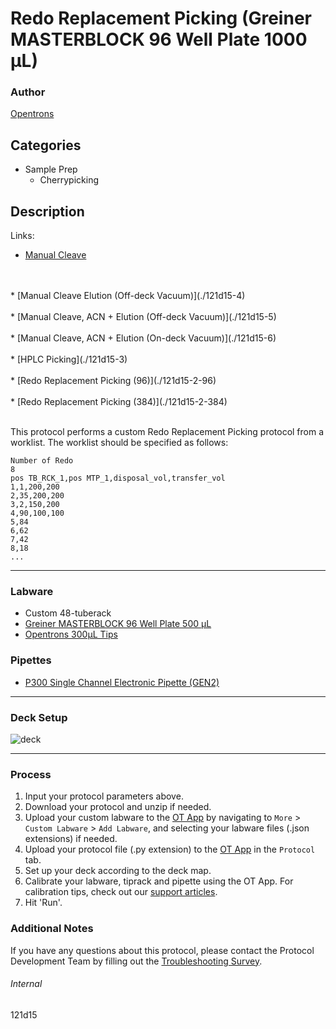 # Redo Replacement Picking (Greiner MASTERBLOCK 96 Well Plate 1000 µL)

### Author
[Opentrons](https://opentrons.com/)

## Categories
* Sample Prep
	* Cherrypicking

## Description

Links:
* [Manual Cleave](./121d15)
<br />
<br />
* [Manual Cleave Elution (Off-deck Vacuum)](./121d15-4)
<br />
<br />
* [Manual Cleave, ACN + Elution (Off-deck Vacuum)](./121d15-5)
<br />
<br />
* [Manual Cleave, ACN + Elution (On-deck Vacuum)](./121d15-6)
<br />
<br />
* [HPLC Picking](./121d15-3)
<br />
<br />
* [Redo Replacement Picking (96)](./121d15-2-96)
<br />
<br />
* [Redo Replacement Picking (384)](./121d15-2-384)
<br />
<br />

This protocol performs a custom Redo Replacement Picking protocol from a worklist. The worklist should be specified as follows:

```
Number of Redo
8
pos TB_RCK_1,pos MTP_1,disposal_vol,transfer_vol
1,1,200,200
2,35,200,200
3,2,150,200
4,90,100,100
5,84
6,62
7,42
8,18
...
```

---

### Labware
* Custom 48-tuberack
* [Greiner MASTERBLOCK 96 Well Plate 500 µL](https://shop.gbo.com/en/row/products/bioscience/microplates/polypropylene-storage-plates/96-well-masterblock-0-5ml/786201.html)
* [Opentrons 300µL Tips](https://shop.opentrons.com/opentrons-300ul-tips-1000-refills/)

### Pipettes
* [P300 Single Channel Electronic Pipette (GEN2)](https://shop.opentrons.com/single-channel-electronic-pipette-p20/)

---

### Deck Setup
![deck](https://opentrons-protocol-library-website.s3.amazonaws.com/custom-README-images/121d15/deck2-96.png)

---

### Process
1. Input your protocol parameters above.
2. Download your protocol and unzip if needed.
3. Upload your custom labware to the [OT App](https://opentrons.com/ot-app) by navigating to `More` > `Custom Labware` > `Add Labware`, and selecting your labware files (.json extensions) if needed.
4. Upload your protocol file (.py extension) to the [OT App](https://opentrons.com/ot-app) in the `Protocol` tab.
5. Set up your deck according to the deck map.
6. Calibrate your labware, tiprack and pipette using the OT App. For calibration tips, check out our [support articles](https://support.opentrons.com/en/collections/1559720-guide-for-getting-started-with-the-ot-2).
7. Hit 'Run'.

### Additional Notes
If you have any questions about this protocol, please contact the Protocol Development Team by filling out the [Troubleshooting Survey](https://protocol-troubleshooting.paperform.co/).

###### Internal
121d15
